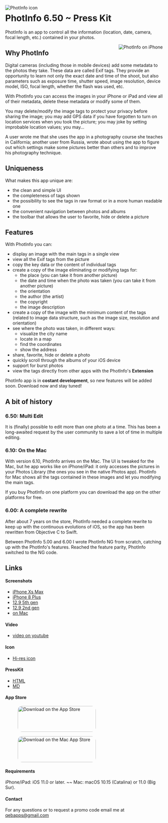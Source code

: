 <img src="https://photinfo.github.io/presskit/76.png"
     alt="PhotInfo icon"
     style="float: left; margin-right: 12px;" />

# PhotInfo 6.50 ~ Press Kit

PhotInfo is an app to control all the information (location, date, camera, focal length, etc.) contained in your photos.

<img src="https://photinfo.github.io/presskit/photinfo_small.PNG" alt="PhotInfo on iPhone" style="float: right;" />

## Why PhotInfo

Digital cameras (including those in mobile devices) add some metadata to the photos they take. These data are called Exif tags. They provide an opportunity to learn not only the exact date and time of the shoot, but also parameters such as exposure time, shutter speed, image resolution, device model, ISO, focal length, whether the flash was used, etc.

With PhotInfo you can access the images in your iPhone or iPad and view all of their metadata, delete these metadata or modify some of them.

You may delete/modify the image tags to protect your privacy before sharing the image; you may add GPS data if you have forgotten to turn on location services when you took the picture; you may joke by setting improbable location values; you may…

A user wrote me that she uses the app in a photography course she teaches in California; another user from Russia, wrote about using the app to figure out which settings make some pictures better than others and to improve his photography technique.

## Uniqueness

What makes this app unique are:

 * the clean and simple UI
 * the completeness of tags shown
 * the possibility to see the tags in raw format or in a more human readable one
 * the convenient navigation between photos and albums
 * the toolbar that allows the user to favorite, hide or delete a picture 

## Features

With PhotInfo you can:

* display an image with the main tags in a single view
* view all the Exif tags from the picture
* copy the key data or the content of individual tags
* create a copy of the image eliminating or modifying tags for:
	* the place (you can take it from another picture)
	* the date and time when the photo was taken (you can take it from another picture)
	* the orientation
	* the author (the artist)
	* the copyright
	* the image description
* create a copy of the image with the minimum content of the tags (related to image data structure, such as the image size, resolution and orientation)
* see where the photo was taken, in different ways:
	* visualize the city name
	* locate in a map
	* find the coordinates
	* show the address
* share, favorite, hide or delete a photo
* quickly scroll through the albums of your iOS device
* support for burst photos
* view the tags directly from other apps with the PhotInfo's **Extension**

PhotInfo app is in **costant development**, so new features will be added soon. Download now and stay tuned!

## A bit of history

### 6.50: Multi Edit

It is (finally) possible to edit more than one photo at a time. This has been a long-awaited request by the user community to save a lot of time in multiple editing.

### 6.10: On the Mac

With version 6.10, PhotInfo arrives on the Mac. The UI is tweaked for the Mac, but he app works like on iPhone/iPad: it only accesses the pictures in your Photos Library (the ones you see in the native Photos app). PhotInfo for Mac shows all the tags contained in these images and let you modifying the main tags.

If you buy PhotInfo on one platform you can download the app on the other platforms for free.

### 6.00: A complete rewrite

After about 7 years on the store, PhotInfo needed a complete rewrite to keep up with the continuous evolutions of iOS, so the app has been rewritten from Objective C to Swift.

Between PhotInfo 5.00 and 6.00 I wrote PhotInfo NG from scratch, catching up with the PhotInfo's features. Reached the feature parity, PhotInfo switched to the NG code.

## Links

#### Screenshots

* [iPhone Xs Max](https://www.dropbox.com/s/e6fjezr5v3ldimh/iPhone_Xs_max.zip?dl=0)
* [iPhone 8 Plus](https://www.dropbox.com/s/mt9znqnwzmhiwbh/iPhone_8plus.zip?dl=0)
* [12.9 5th gen](https://www.dropbox.com/s/t1mpy10e6wnpste/iPad_pro_12.9_5th.zip?dl=0)
* [12.9 2nd gen](https://www.dropbox.com/s/v3iqoqhtjnhlerq/iPad_pro_12.9_2nd.zip?dl=0)
* [on Mac](https://www.dropbox.com/s/sns4o80hwwg7tx7/on_Mac.zip?dl=0)

#### Video

* [video on youtube](https://youtu.be/X__wWnt97nw)

#### Icon

* [Hi-res icon](https://www.dropbox.com/s/h58vm0205qnu6pq/PhotInfo_icon1024.png?dl=0)

#### PressKit

* [HTML](https://photinfo.github.io/presskit/)
* [MD](https://github.com/PhotInfo/presskit/blob/master/README.md)

#### App Store

<figure><a href="https://apps.apple.com/us/app/photinfo/id597139381?itsct=apps_box_badge&amp;itscg=30200" style="display: inline-block; overflow: hidden; border-radius: 13px; width: 250px; height: 83px;"><img src="https://tools.applemediaservices.com/api/badges/download-on-the-app-store/black/en-us?size=250x83&amp;releaseDate=1360195200&h=b66f22bf1a51e8ef3708e6038e414ea7" alt="Download on the App Store" style="border-radius: 13px; width: 250px; height: 83px;"></a></figure>

<figure><a href="https://apps.apple.com/us/app/photinfo/id597139381?itsct=apps_box_badge&amp;itscg=30200" style="display: inline-block; overflow: hidden; border-radius: 13px; width: 250px; height: 83px;"><img src="https://tools.applemediaservices.com/api/badges/download-on-the-mac-app-store/black/en-us?size=250x83&amp;releaseDate=1360195200&h=8b473fd3a39fab88f8622b6d5fc5114d" alt="Download on the Mac App Store" style="border-radius: 13px; width: 250px; height: 83px;"></a></figure>

#### Requirements

iPhone/iPad: iOS 11.0 or later. ~~ Mac: macOS 10.15 (Catalina) or 11.0 (Big Sur).

#### Contact
For any questions or to request a promo code email me at <a href="mailto:qebapps@gmail.com">qebapps@gmail.com</a>


